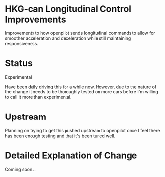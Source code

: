 # HKG-can Longitudinal Control Improvements
Improvements to how openpilot sends longitudinal commands to allow for smoother
acceleration and deceleration while still maintaining responsiveness.

# Status
Experimental

Have been daily driving this for a while now. However, due to the nature of the
change it needs to be thoroughly tested on more cars before I'm willing to call
it more than experimental.

# Upstream
Planning on trying to get this pushed upstream to openpilot once I feel there
has been enough testing and that it's been tuned well.

# Detailed Explanation of Change
Coming soon...
